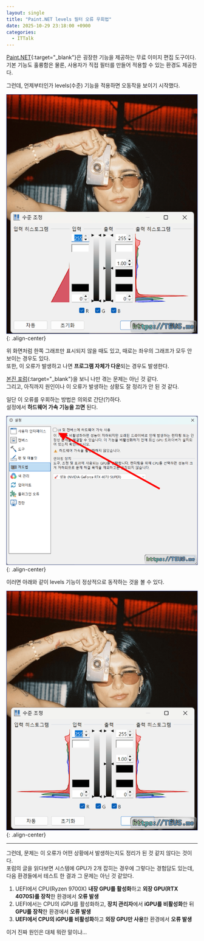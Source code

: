 ```yaml
---
layout: single
title: "Paint.NET levels 필터 오류 우회법"
date: 2025-10-29 23:18:00 +0900
categories:
  - ITTalk
---
```


[Paint.NET](https://getpaint.net/){:target="_blank"}은 굉장한 기능을 제공하는 무료 이미지 편집 도구이다.\
기본 기능도 훌륭함은 물론, 사용자가 직접 필터를 만들어 적용할 수 있는 환경도 제공한다.

그런데, 언제부터인가 levels(수준) 기능을 적용하면 오동작을 보이기 시작했다.

![image](</images/2025-10-29/buggy_yes_okl_s64_Q.png>){: .align-center}

위 화면처럼 한쪽 그래프만 표시되지 않을 때도 있고, 때로는 좌우의 그래프가 모두 안 보이는 경우도 있다.\
또한, 이 오류가 발생하고 나면 **프로그램 자체가 다운**되는 경우도 발생한다.

[본진 포럼](https://forums.getpaint.net/topic/134088-paintnet-issues-with-levels/){:target="_blank"}을 보니 나만 겪는 문제는 아닌 것 같다.\
그리고, 아직까지 원인이나 이 오류가 발생하는 상황도 잘 정리가 안 된 것 같다.

일단 이 오류를 우회하는 방법은 의외로 간단(?)하다.\
설정에서 **하드웨어 가속 기능을 끄면** 된다.

![image](</images/2025-10-29/config_B_okl_s64_Q.png>){: .align-center}

이러면 아래와 같이 levels 기능이 정상적으로 동작하는 것을 볼 수 있다.

![image](</images/2025-10-29/buggy_no_okl_s64_Q.png>){: .align-center}

---

그런데, 문제는 이 오류가 어떤 상황에서 발생하는지도 정리가 된 것 같지 않다는 것이다.\
포럼의 글을 읽다보면 시스템에 GPU가 2개 잡히는 경우에 그렇다는 경험담도 있는데, 다음 환경들에서 테스트 한 결과 그 문제는 아닌 것 같았다.

1. UEFI에서 CPU(Ryzen 9700X) **내장 GPU를 활성화**하고 **외장 GPU(RTX 4070S)를 장착**한 환경에서 **오류 발생**
2. UEFI에서는 CPU의 iGPU를 활성화하고, **장치 관리자**에서 **iGPU를 비활성화**한 뒤 **GPU를 장착**한 환경에서 **오류 발생**
3. **UEFI에서 CPU의 iGPU를 비활성화**하고 **외장 GPU만 사용**한 환경에서 **오류 발생**

이거 진짜 원인은 대체 뭐란 말이냐...

